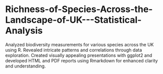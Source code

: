 # Richness-of-Species-Across-the-Landscape-of-UK---Statistical-Analysis
Analyzed biodiversity measurements for various species across the UK using R. Revealed intricate patterns and correlations through data exploration. Created visually appealing presentations with ggplot2 and developed HTML and PDF reports using Rmarkdown for enhanced clarity and understanding.
